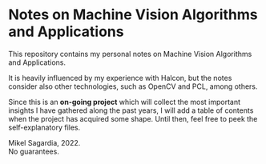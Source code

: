 # Notes on Machine Vision Algorithms and Applications

This repository contains my personal notes on Machine Vision Algorithms and Applications.

It is heavily influenced by my experience with Halcon, but the notes consider also other technologies, such as OpenCV and PCL, among others.

Since this is an **on-going project** which will collect the most important insights I have gathered along the past years, I will add a table of contents when the project has acquired some shape. Until then, feel free to peek the self-explanatory files.

Mikel Sagardia, 2022.  
No guarantees.
